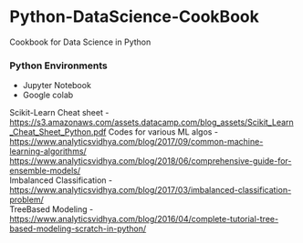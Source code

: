 # Python-DataScience-CookBook
Cookbook for Data Science in Python  <br/>

### Python Environments
* Jupyter Notebook
* Google colab


Scikit-Learn Cheat sheet - https://s3.amazonaws.com/assets.datacamp.com/blog_assets/Scikit_Learn_Cheat_Sheet_Python.pdf
Codes for various ML algos -  https://www.analyticsvidhya.com/blog/2017/09/common-machine-learning-algorithms/  <br/>
https://www.analyticsvidhya.com/blog/2018/06/comprehensive-guide-for-ensemble-models/  <br/> 
Imbalanced Classification -  https://www.analyticsvidhya.com/blog/2017/03/imbalanced-classification-problem/  <br/>
TreeBased Modeling - https://www.analyticsvidhya.com/blog/2016/04/complete-tutorial-tree-based-modeling-scratch-in-python/  <br/>
